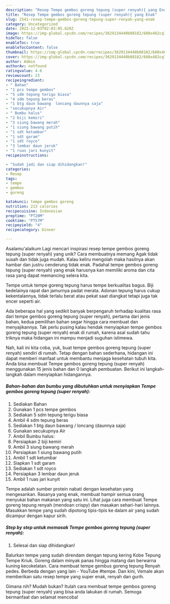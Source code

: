 ```yaml
---
description: "Resep Tempe gembos goreng tepung (super renyah){ yang Enak"
title: "Resep Tempe gembos goreng tepung (super renyah){ yang Enak"
slug: 2541-resep-tempe-gembos-goreng-tepung-super-renyah-yang-enak
category: Uncategorized
date: 2022-12-03T02:03:05.620Z
image: https://img-global.cpcdn.com/recipes/3629134440b08182/680x482cq70/tempe-gembos-goreng-tepung-super-renyah-foto-resep-utama.jpg
hideToc: false
enableToc: true
enableTocContent: false
thumbnail: https://img-global.cpcdn.com/recipes/3629134440b08182/680x482cq70/tempe-gembos-goreng-tepung-super-renyah-foto-resep-utama.jpg
cover: https://img-global.cpcdn.com/recipes/3629134440b08182/680x482cq70/tempe-gembos-goreng-tepung-super-renyah-foto-resep-utama.jpg
author: Admin
authorAv: notfound
ratingvalue: 4.6
reviewcount: 23
recipeingredient:
- " Bahan"
- "1 pcs tempe gembos"
- "5 sdm tepung terigu biasa"
- "4 sdm tepung beras"
- "1 btg daun bawang  loncang daunnya saja"
- "secukupnya Air"
- " Bumbu halus"
- "2 biji kemiri"
- "3 siung bawang merah"
- "1 siung bawang putih"
- "1 sdt ketumbar"
- "1 sdt garam"
- "1 sdt royco"
- "3 lembar daun jeruk"
- "1 ruas jari kunyit"
recipeinstructions:

- "Sudah jadi dan siap dihidangkan!"
categories:
- Resep
tags:
- tempe
- gembos
- goreng

katakunci: tempe gembos goreng 
nutrition: 213 calories
recipecuisine: Indonesian
preptime: "PT20M"
cooktime: "PT57M"
recipeyield: "4"
recipecategory: Dinner

---
```



Asalamu'alaikum Lagi mencari inspirasi resep tempe gembos goreng tepung (super renyah) yang unik? Cara membuatnya memang Agak tidak susah dan tidak juga mudah. Kalau keliru mengolah maka hasilnya akan hambar dan justru cenderung tidak enak. Padahal tempe gembos goreng tepung (super renyah) yang enak harusnya kan memiliki aroma dan cita rasa yang dapat memancing selera kita.


Tempe untuk tempe goreng tepung harus tempe berkualitas bagus. Biji kedelainya rapat dan jamurnya padat merata. Adonan tepung harus cukup kekentalannya, tidak terlalu berat atau pekat saat diangkat tetapi juga tak encer seperti air.

Ada beberapa hal yang sedikit banyak berpengaruh terhadap kualitas rasa dari tempe gembos goreng tepung (super renyah), pertama dari jenis bahan, kedua pemilihan bahan segar hingga cara membuat dan menyajikannya. Tak perlu pusing kalau hendak menyiapkan tempe gembos goreng tepung (super renyah) enak di rumah, karena asal sudah tahu triknya maka hidangan ini mampu menjadi suguhan istimewa.


Nah, kali ini kita coba, yuk, buat tempe gembos goreng tepung (super renyah) sendiri di rumah. Tetap dengan bahan sederhana, hidangan ini dapat memberi manfaat untuk membantu menjaga kesehatan tubuh kita. Anda bisa membuat Tempe gembos goreng tepung (super renyah) menggunakan 15 jenis bahan dan 0 langkah pembuatan. Berikut ini langkah-langkah dalam menyiapkan hidangannya.

<!--inarticleads1-->

##### Bahan-bahan dan bumbu yang dibutuhkan untuk menyiapkan Tempe gembos goreng tepung (super renyah):

1. Sediakan  Bahan
1. Gunakan 1 pcs tempe gembos
1. Sediakan 5 sdm tepung terigu biasa
1. Ambil 4 sdm tepung beras
1. Sediakan 1 btg daun bawang / loncang (daunnya saja)
1. Gunakan secukupnya Air
1. Ambil  Bumbu halus:
1. Persiapkan 2 biji kemiri
1. Ambil 3 siung bawang merah
1. Persiapkan 1 siung bawang putih
1. Ambil 1 sdt ketumbar
1. Siapkan 1 sdt garam
1. Sediakan 1 sdt royco
1. Persiapkan 3 lembar daun jeruk
1. Ambil 1 ruas jari kunyit


Tempe adalah sumber protein nabati dengan kesehatan yang mengesankan. Rasanya yang enak, membuat hampir semua orang menyukai bahan makanan yang satu ini. Lihat juga cara membuat Tempe goreng tepung renyah (mendoan crispy) dan masakan sehari-hari lainnya. Masukkan tempe yang sudah dipotong tipis-tipis ke dalam air yang sudah dicampur dengan kapur sirih. 

<!--inarticleads2-->

##### Step by step untuk memasak Tempe gembos goreng tepung (super renyah):


1. Selesai dan siap dihidangkan!

Balurkan tempe yang sudah direndam dengan tepung kering Kobe Tepung Tempe Kriuk. Goreng dalam minyak panas hingga matang dan berwarna kuning kecokelatan. Cara membuat tempe gembus goreng tepung Renyah pedes. Berbeda dengan yang lain - YouTube #tempe. Dan kini, Vemale akan memberikan satu resep tempe yang super enak, renyah dan gurih. 

Gimana nih? Mudah bukan? Itulah cara membuat tempe gembos goreng tepung (super renyah) yang bisa anda lakukan di rumah. Semoga bermanfaat dan selamat mencoba!
